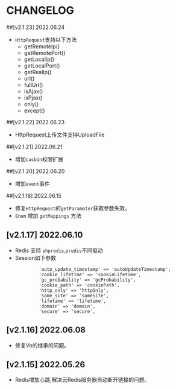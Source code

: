 # CHANGELOG

##[v2.1.23] 2022.06.24
- `HttpRequest`支持以下方法
  - getRemoteIp()
  - getRemotePort()
  - getLocalIp()
  - getLocalPort()
  - getRealIp()
  - url()
  - fullUrl()
  - isAjax()
  - isPjax()
  - only()
  - except()

##[v2.1.22] 2022.06.23
- HttpRequest上传文件支持UploadFile

##[v2.1.21] 2022.06.21
- 增加`casbin`权限扩展

##[v2.1.20] 2022.06.20
- 增加`event`事件

##[v2.1.18] 2022.06.15
- 修复`HttpRequest`的`getParameter`获取参数失效。
- `Enum` 增加 `getMappings` 方法

## [v2.1.17] 2022.06.10
- Redis 支持 `phpredis`,`predis`不同驱动
- Session如下参数
```shell
            'auto_update_timestamp' => 'autoUpdateTimestamp',
            'cookie_lifetime' => 'cookieLifetime',
            'gc_probability' => 'gcProbability',
            'cookie_path' => 'cookiePath',
            'http_only' => 'httpOnly',
            'same_site' => 'sameSite',
            'lifetime' => 'lifetime',
            'domain' => 'domain',
            'secure' => 'secure',
```

## [v2.1.16]  2022.06.08
- 修复Vo的继承的问题。

## [v2.1.15] 2022.05.26
- Redis增加心跳,解决云Redis服务器自动断开链接的问题。

